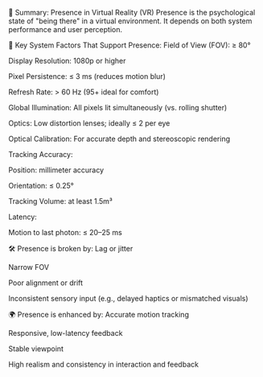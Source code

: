 🎯 Summary: Presence in Virtual Reality (VR)
Presence is the psychological state of "being there" in a virtual environment. It depends on both system performance and user perception.

🧠 Key System Factors That Support Presence:
Field of View (FOV): ≥ 80°

Display Resolution: 1080p or higher

Pixel Persistence: ≤ 3 ms (reduces motion blur)

Refresh Rate: > 60 Hz (95+ ideal for comfort)

Global Illumination: All pixels lit simultaneously (vs. rolling shutter)

Optics: Low distortion lenses; ideally ≤ 2 per eye

Optical Calibration: For accurate depth and stereoscopic rendering

Tracking Accuracy:

Position: millimeter accuracy

Orientation: ≤ 0.25°

Tracking Volume: at least 1.5m³

Latency:

Motion to last photon: ≤ 20–25 ms

🛠️ Presence is broken by:
Lag or jitter

Narrow FOV

Poor alignment or drift

Inconsistent sensory input (e.g., delayed haptics or mismatched visuals)

🌍 Presence is enhanced by:
Accurate motion tracking

Responsive, low-latency feedback

Stable viewpoint

High realism and consistency in interaction and feedback
